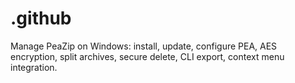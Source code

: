 # .github
Manage PeaZip on Windows: install, update, configure PEA, AES encryption, split archives, secure delete, CLI export, context menu integration.
